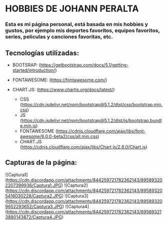 # HOBBIES DE JOHANN PERALTA
### Esta es mi página personal, está basada en mis hobbies y gustos, por ejemplo mis deportes favoritos, equipos favoritos, series, peliculas y canciones favoritas, etc.
 
## Tecnologías utilizadas:

* BOOTSRAP: (https://getbootstrap.com/docs/5.1/getting-started/introduction/) 
* FONTAWESOME: (https://fontawesome.com/)
* CHART.JS: (https://www.chartjs.org/docs/latest/)

	* CSS (https://cdn.jsdelivr.net/npm/bootstrap@5.1.2/dist/css/bootstrap.min.css) 
	* JS (https://cdn.jsdelivr.net/npm/bootstrap@5.1.2/dist/js/bootstrap.bundle.min.js)
	* FONTAWESOME (https://cdnjs.cloudflare.com/ajax/libs/font-awesome/6.0.0-beta2/css/all.min.css)
	* CHART.JS (https://cdnjs.cloudflare.com/ajax/libs/Chart.js/2.8.0/Chart.js)

## Capturas de la página:

![Captura1] (https://cdn.discordapp.com/attachments/844259721782362143/895893202207399936/Captura1.JPG)
![Captura2] (https://cdn.discordapp.com/attachments/844259721782362143/895893205416030228/Captura2.JPG)
![Captura3] (https://cdn.discordapp.com/attachments/844259721782362143/895893209652293652/Captura3.JPG)
![Captura4] (https://cdn.discordapp.com/attachments/844259721782362143/895893213880143872/Captura4.JPG)



